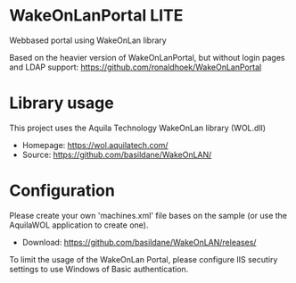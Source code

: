 # WakeOnLanPortal LITE
Webbased portal using WakeOnLan library

Based on the heavier version of WakeOnLanPortal, but without login pages and LDAP support:
https://github.com/ronaldhoek/WakeOnLanPortal

# Library usage
This project uses the Aquila Technology WakeOnLan library (WOL.dll)
* Homepage: https://wol.aquilatech.com/
* Source: https://github.com/basildane/WakeOnLAN/

# Configuration
Please create your own 'machines.xml' file bases on the sample (or use the AquilaWOL application to create one).
* Download: https://github.com/basildane/WakeOnLAN/releases/

To limit the usage of the WakeOnLan Portal, please configure IIS secutiry settings to use Windows of Basic authentication.
